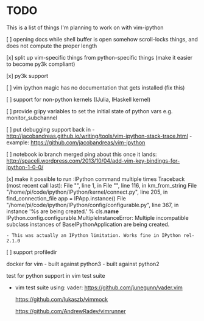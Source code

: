
# TODO

This is a list of things I'm planning to work on with vim-ipython

[ ] opening docs while shell buffer is open somehow scroll-locks things, and
    does not compute the proper length

[x] split up vim-specific things from python-specific things 
    (make it easier to become py3k compliant) 

[x] py3k support

[ ] vim ipython magic has no documentation that gets installed (fix this)

[ ] support for non-python kernels (IJulia, IHaskell kernel)

[ ] provide g:ipy variables to set the initial state of python vars 
    e.g. monitor_subchannel

[ ] put debugging support back in
    - http://jacobandreas.github.io/writing/tools/vim-ipython-stack-trace.html
    - example: https://github.com/jacobandreas/vim-ipython

[ ] notebook io branch merged
    ping about this once it lands:
    http://spaceli.wordpress.com/2013/10/04/add-vim-key-bindings-for-ipython-1-0-0/

[x] make it possible to run :IPython command multiple times
    Traceback (most recent call last):
      File "<string>", line 1, in <module>
      File "<string>", line 116, in km_from_string
      File "/home/pi/code/ipython/IPython/kernel/connect.py", line 205, in find_connection_file
        app = IPApp.instance()
      File "/home/pi/code/ipython/IPython/config/configurable.py", line 367, in instance
        '%s are being created.' % cls.__name__
    IPython.config.configurable.MultipleInstanceError: Multiple incompatible subclass instances of BaseIPythonApplication are being created.
    
    - This was actually an IPython limitation. Works fine in IPython rel-2.1.0


[ ] support profiledir

docker for vim
    - built against python3
    - built against python2

test for python support in vim test suite

- vim test suite using:
    vader: https://github.com/junegunn/vader.vim

    https://github.com/lukaszb/vimmock

    https://github.com/AndrewRadev/vimrunner
